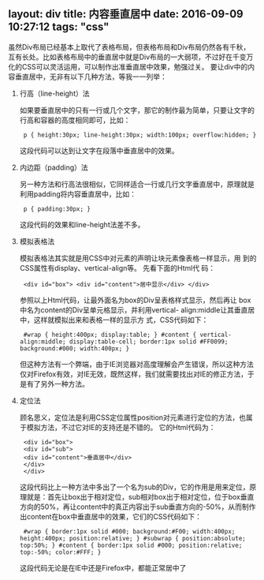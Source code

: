 layout: div
title: 内容垂直居中
date: 2016-09-09 10:27:12
tags: "css"
---
虽然Div布局已经基本上取代了表格布局，但表格布局和Div布局仍然各有千秋，互有长处。比如表格布局中的垂直居中就是Div布局的一大弱项，不过好在千变万化的CSS可以灵活运用，可以制作出准垂直居中效果，勉强过关。 要让div中的内容垂直居中，无非有以下几种方法，等我一一列举：

1. 行高（line-height）法

	如果要垂直居中的只有一行或几个文字，那它的制作最为简单，只要让文字的行高和容器的高度相同即可，比如：

		p { height:30px; line-height:30px; width:100px; overflow:hidden; }
	
	这段代码可以达到让文字在段落中垂直居中的效果。

2. 内边距（padding）法
	
	另一种方法和行高法很相似，它同样适合一行或几行文字垂直居中，原理就是利用padding将内容垂直居中，比如：
		
		p { padding:30px; }
	这段代码的效果和line-height法差不多。

3. 模拟表格法
	
	模拟表格法其实就是用CSS中对元素的声明让块元素像表格一样显示，用	到的CSS属性有display、vertical-align等。 先看下面的Html代	码：

		<div id="box"> <div id="content">居中显示</div> </div>
		
	参照以上Html代码，让最外面名为box的Div呈表格样式显示，然后再让	box中名为content的Div呈单元格显示，并利用vertical-	align:middle让其垂直居中，这样就模拟出来和表格一样的显示方	式，CSS代码如下：

		#wrap { height:400px; display:table; } #content { vertical-align:middle; display:table-cell; border:1px solid #FF0099; background:#000; width:400px; }
	
	但这种方法有一个弊端，由于IE浏览器对高度理解会产生错误，所以这种方法仅对Firefox有效，对IE无效，既然这样，我们就需要找出对IE的修正方法，于是有了另外一种方法。

4. 定位法
	
	顾名思义，定位法是利用CSS定位属性position对元素进行定位的方法，也属于模拟方法，不过它对IE的支持还是不错的。 它的Html代码为：

		<div id="box">
		<div id="sub"> 
		<div id="content">垂直居中</div>
		</div>
		</div>
		
	这段代码比上一种方法中多出了一个名为sub的Div，它的作用是用来定位，原理就是：首先让box出于相对定位，sub相对box出于相对定位，位于box垂直方向的50%，再让content中的真正内容出于sub垂直方向的-50%，从而制作出content在box中垂直居中的效果，它们的CSS代码如下：

		#wrap { border:1px solid #000; background:#F00; width:400px; height:400px; position:relative; } #subwrap { position:absolute; top:50%; } #content { border:1px solid #000; position:relative; top:-50%; color:#FFF; }

	这段代码无论是在IE中还是Firefox中，都能正常居中了
